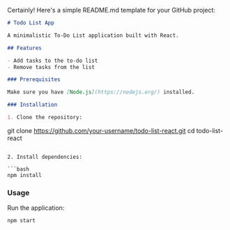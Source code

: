 Certainly! Here's a simple README.md template for your GitHub project:

```markdown
# Todo List App

A minimalistic To-Do List application built with React.

## Features

- Add tasks to the to-do list
- Remove tasks from the list

### Prerequisites

Make sure you have [Node.js](https://nodejs.org/) installed.

### Installation

1. Clone the repository:

   ```
   git clone https://github.com/your-username/todo-list-react.git
   cd todo-list-react
   ```

2. Install dependencies:

   ```bash
   npm install
   ```

### Usage

Run the application:

   ```bash
   npm start
   ```
